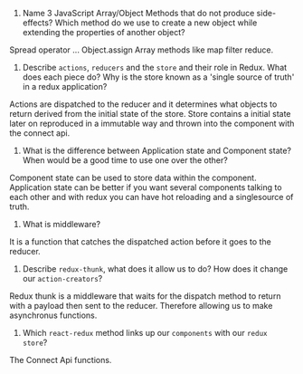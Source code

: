 1.  Name 3 JavaScript Array/Object Methods that do not produce side-effects? Which method do we use to create a new object while extending the properties of another object?

Spread operator ...
Object.assign
Array methods like map filter reduce.

1.  Describe `actions`, `reducers` and the `store` and their role in Redux. What does each piece do? Why is the store known as a 'single source of truth' in a redux application?

Actions are dispatched to the reducer and it determines what objects to return derived from the initial state of the store.
Store contains a initial state later on reproduced in a immutable way and thrown into the component with the connect api.

1.  What is the difference between Application state and Component state? When would be a good time to use one over the other?

Component state can be used to store data within the component.
Application state can be better if you want several components talking to each other and with redux
you can have hot reloading and a singlesource of truth.

1.  What is middleware?

It is a function that catches the dispatched action before it goes to the reducer.

1.  Describe `redux-thunk`, what does it allow us to do? How does it change our `action-creators`?

Redux thunk is a middleware that waits for the dispatch method to return with a payload then sent to the reducer.
Therefore allowing us to make asynchronus functions.

1.  Which `react-redux` method links up our `components` with our `redux store`?

The Connect Api functions.
